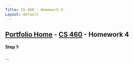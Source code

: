 ```yaml
---
Title: CS 460 - Homework 4.
Layout: default
---
```

## [Portfolio Home](https://mgeorgebrown89.github.io/CS-Portfolio) - [CS 460](../hw4) - Homework 4

#### Step 1:

...